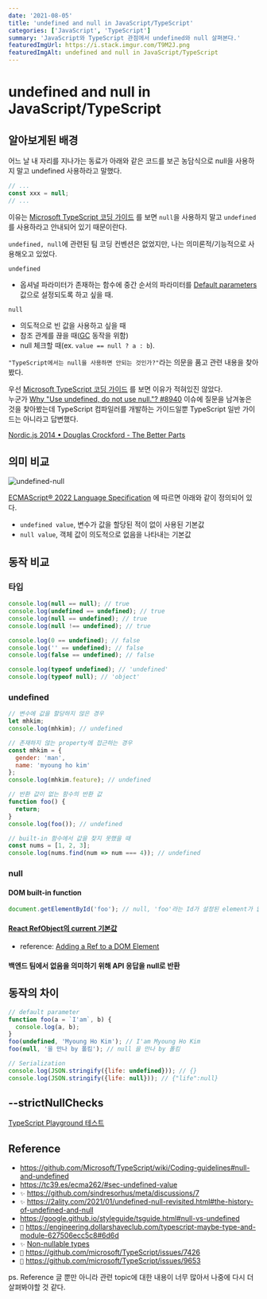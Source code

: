 ```yaml
---
date: '2021-08-05'
title: 'undefined and null in JavaScript/TypeScript'
categories: ['JavaScript', 'TypeScript']
summary: 'JavaScript와 TypeScript 관점에서 undefined와 null 살펴본다.'
featuredImgUrl: https://i.stack.imgur.com/T9M2J.png
featuredImgAlt: undefined and null in JavaScript/TypeScript
---
```


# undefined and null in JavaScript/TypeScript

## 알아보게된 배경

어느 날 내 자리를 지나가는 동료가 아래와 같은 코드를 보곤 농담식으로 null을 사용하지 말고 undefined 사용하라고 말했다.

```javascript
// ...
const xxx = null;
// ...
```
이유는 [Microsoft TypeScript 코딩 가이드](https://github.com/Microsoft/TypeScript/wiki/Coding-guidelines#null-and-undefined) 를 보면 `null`을 사용하지 말고 `undefined`를 사용하라고 안내되어 있기 때문이란다. 

`undefined, null`에 관련된 팀 코딩 컨벤션은 없었지만, 나는 의미론적/기능적으로 사용해오고 있었다.

`undefined`

* 옵셔널 파라미터가 존재하는 함수에 중간 순서의 파라미터를 [Default parameters](https://developer.mozilla.org/en-US/docs/Web/JavaScript/Reference/Functions/Default_parameters) 값으로 설정되도록 하고 싶을 때.

`null`

* 의도적으로 빈 값을 사용하고 싶을 때
* 참조 관계를 끊을 때([GC](https://developer.mozilla.org/en-US/docs/Web/JavaScript/Memory_Management#garbage_collection) 동작을 위함)
* null 체크할 때(ex. `value == null ? a : b`).  

`"TypeScript에서는 null을 사용하면 안되는 것인가?"`라는 의문을 품고 관련 내용을 찾아봤다.

우선 [Microsoft TypeScript 코딩 가이드](https://github.com/Microsoft/TypeScript/wiki/Coding-guidelines#null-and-undefined) 를 보면 이유가 적혀있진 않았다.  
누군가 [Why "Use undefined, do not use null."? #8940](https://github.com/Microsoft/TypeScript/issues/8940) 이슈에 질문을 남겨놓은 것을 찾아봤는데 TypeScript 컴파일러를 개발하는 가이드일뿐 TypeScript 일반 가이드는 아니라고 답변했다.

[Nordic.js 2014 • Douglas Crockford - The Better Parts](https://www.youtube.com/watch?v=PSGEjv3Tqo0&t=561s)

## 의미 비교

![undefined-null](https://i.stack.imgur.com/T9M2J.png)

[ECMAScript® 2022 Language Specification](https://tc39.es/ecma262/#sec-undefined-value) 에 따르면 아래와 같이 정의되어 있다.

* `undefined value`, 변수가 값을 할당된 적이 없이 사용된 기본값
* `null value`, 객체 값이 의도적으로 없음을 나타내는 기본값

## 동작 비교

### 타입

```javascript
console.log(null == null); // true
console.log(undefined == undefined); // true
console.log(null == undefined); // true
console.log(null !== undefined); // true

console.log(0 == undefined); // false
console.log('' == undefined); // false
console.log(false == undefined); // false

console.log(typeof undefined); // 'undefined'
console.log(typeof null); // 'object'
```

### undefined

```javascript
// 변수에 값을 할당하지 않은 경우
let mhkim;
console.log(mhkim); // undefined
```

```javascript
// 존재하지 않는 property에 접근하는 경우
const mhkim = {
  gender: 'man',
  name: 'myoung ho kim'
};
console.log(mhkim.feature); // undefined
```

```javascript
// 반환 값이 없는 함수의 반환 값
function foo() {
  return;
}
console.log(foo()); // undefined
```

```javascript
// built-in 함수에서 값을 찾지 못했을 때
const nums = [1, 2, 3];
console.log(nums.find(num => num === 4)); // undefined
```

### null

#### DOM built-in function
```javascript
document.getElementById('foo'); // null, 'foo'라는 Id가 설정된 element가 없을 때
```

#### [React RefObject의 current 기본값](https://codesandbox.io/s/elated-bohr-p0hdb?file=/src/index.js)

* reference: [Adding a Ref to a DOM Element](https://reactjs.org/docs/refs-and-the-dom.html#adding-a-ref-to-a-dom-element)

#### 백엔드 팀에서 없음을 의미하기 위해 API 응답을 null로 반환

## 동작의 차이

```javascript
// default parameter
function foo(a = `I'am`, b) {
  console.log(a, b);
}
foo(undefined, 'Myoung Ho Kim'); // I'am Myoung Ho Kim
foo(null, '을 만나 by 폴킴'); // null 을 만나 by 폴킴
```

```javascript
// Serialization
console.log(JSON.stringify({life: undefined})); // {}
console.log(JSON.stringify({life: null})); // {"life":null}
```

## --strictNullChecks

[TypeScript Playground 테스트](https://www.typescriptlang.org/play?ts=4.4.0-beta#code/DYUwLgBAHgXBB2BXAtgIxAJwNwCgoQF4IBGLCCAegogHkBrPQiReAExADMBLeEVsytQCiGDAHsMjIkmDABVCCPGScoSAE84SNJggAfZm048+udU1LkF9HOaIt23XvyvUbdhIlnzhoiTlVwCAAvLRR0DH1PWSiHY2dcYIsfWgYk+yMnU1dUnHTouRybKQh1FKV-fCJg8r9JDygU9yYanIrJfMaitKYy7oCOFgBjMC4xeAgOMTEACgBDAH4wnQwASggAbxxyCDnBQgA+TxXYzJNWHABfAeHR8YhUOYx55YjTx3P1rZ29hQIj7RvAxxLIXS5AA)

## Reference

* https://github.com/Microsoft/TypeScript/wiki/Coding-guidelines#null-and-undefined
* https://tc39.es/ecma262/#sec-undefined-value
* `✨` https://github.com/sindresorhus/meta/discussions/7
* `✨` https://2ality.com/2021/01/undefined-null-revisited.html#the-history-of-undefined-and-null
* https://google.github.io/styleguide/tsguide.html#null-vs-undefined
* `📑` https://engineering.dollarshaveclub.com/typescript-maybe-type-and-module-627506ecc5c8#6d6d
* `✨` [Non-nullable types](https://github.com/microsoft/TypeScript/pull/7140)
* `📑` https://github.com/microsoft/TypeScript/issues/7426
* `📑` https://github.com/microsoft/TypeScript/issues/9653

ps. Reference 글 뿐만 아니라 관련 topic에 대한 내용이 너무 많아서 나중에 다시 더 살펴봐야할 것 같다.
